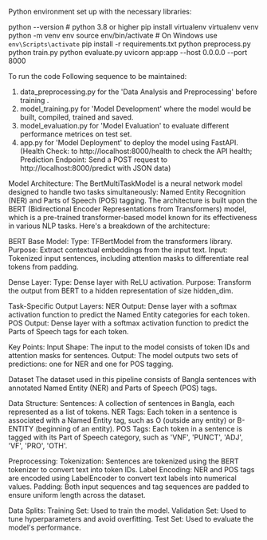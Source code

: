 Python environment set up with the necessary libraries:

python --version # python 3.8 or higher
pip install virtualenv
virtualenv venv
python -m venv env
source env/bin/activate  # On Windows use `env\Scripts\activate`
pip install -r requirements.txt
python preprocess.py
python train.py
python evaluate.py
uvicorn app:app --host 0.0.0.0 --port 8000


To run the code Following sequence to be maintained: 

1. data_preprocessing.py for the 'Data Analysis and Preprocessing'  before training .
2. model_training.py for 'Model Development' where the model would be built, compiled, trained and saved.
3. model_evaluation.py for 'Model Evaluation' to evaluate different performance metrices on test set.
4. app.py for 'Model Deployment' to deploy the model using FastAPI. (Health Check: to http://localhost:8000/health to check the API health; Prediction Endpoint: Send a POST request to http://localhost:8000/predict with JSON data)



Model Architecture:
The BertMultiTaskModel is a neural network model designed to handle two tasks simultaneously: Named Entity Recognition (NER) and Parts of Speech (POS) tagging. The architecture is built upon the BERT (Bidirectional Encoder Representations from Transformers) model, which is a pre-trained transformer-based model known for its effectiveness in various NLP tasks. Here's a breakdown of the architecture:

BERT Base Model:
Type: TFBertModel from the transformers library.
Purpose: Extract contextual embeddings from the input text.
Input: Tokenized input sentences, including attention masks to differentiate real tokens from padding.

Dense Layer:
Type: Dense layer with ReLU activation.
Purpose: Transform the output from BERT to a hidden representation of size hidden_dim.

Task-Specific Output Layers:
NER Output: Dense layer with a softmax activation function to predict the Named Entity categories for each token.
POS Output: Dense layer with a softmax activation function to predict the Parts of Speech tags for each token.

Key Points:
Input Shape: The input to the model consists of token IDs and attention masks for sentences.
Output: The model outputs two sets of predictions: one for NER and one for POS tagging.

Dataset
The dataset used in this pipeline consists of Bangla sentences with annotated Named Entity (NER) and Parts of Speech (POS) tags.

Data Structure:
Sentences: A collection of sentences in Bangla, each represented as a list of tokens.
NER Tags: Each token in a sentence is associated with a Named Entity tag, such as O (outside any entity) or B-ENTITY (beginning of an entity).
POS Tags: Each token in a sentence is tagged with its Part of Speech category, such as 'VNF', 'PUNCT', 'ADJ', 'VF', 'PRO', 'OTH'.

Preprocessing:
Tokenization: Sentences are tokenized using the BERT tokenizer to convert text into token IDs.
Label Encoding: NER and POS tags are encoded using LabelEncoder to convert text labels into numerical values.
Padding: Both input sequences and tag sequences are padded to ensure uniform length across the dataset.

Data Splits:
Training Set: Used to train the model.
Validation Set: Used to tune hyperparameters and avoid overfitting.
Test Set: Used to evaluate the model's performance.
